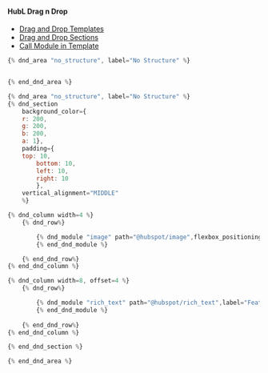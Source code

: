 #### HubL Drag n Drop
- [Drag and Drop Templates](https://developers.hubspot.com/docs/cms/building-blocks/templates/drag-and-drop-templates)
- [Drag and Drop Sections](https://developers.hubspot.com/docs/cms/building-blocks/templates/drag-and-drop-areas)
- [Call Module in Template](https://developers.hubspot.com/docs/cms/building-blocks/modules)


```js
{% dnd_area "no_structure", label="No Structure" %}


{% end_dnd_area %}
```


```js
{% dnd_area "no_structure", label="No Structure" %}
{% dnd_section 
    background_color={
    r: 200,
    g: 200,
    b: 200,
    a: 1},
    padding={
    top: 10,
        bottom: 10,
        left: 10,
        right: 10
        },
    vertical_alignment="MIDDLE"
    %}

{% dnd_column width=4 %}
    {% dnd_row%}

        {% dnd_module "image" path="@hubspot/image",flexbox_positioning='MIDDLE_CENTTER', label="Featured Image" %}
        {% end_dnd_module %}

    {% end_dnd_row%}
{% end_dnd_column %}

{% dnd_column width=8, offset=4 %}
    {% dnd_row%}

        {% dnd_module "rich_text" path="@hubspot/rich_text",label="Featured Text" %}
        {% end_dnd_module %}
    
    {% end_dnd_row%}
{% end_dnd_column %}

{% end_dnd_section %}

{% end_dnd_area %}

```    
